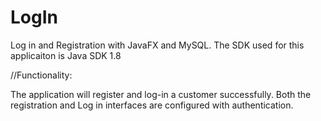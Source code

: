 # LogIn
Log in and Registration with JavaFX and MySQL.
The SDK used for this applicaiton is Java SDK 1.8


//Functionality:

The application will register and log-in a customer successfully.
Both the registration and Log in interfaces are configured with authentication.

